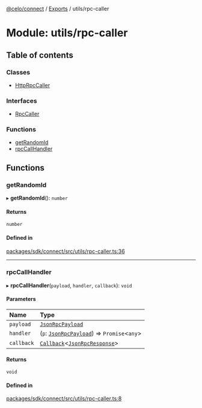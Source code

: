 [@celo/connect](../README.md) / [Exports](../modules.md) / utils/rpc-caller

# Module: utils/rpc-caller

## Table of contents

### Classes

- [HttpRpcCaller](../classes/utils_rpc_caller.HttpRpcCaller.md)

### Interfaces

- [RpcCaller](../interfaces/utils_rpc_caller.RpcCaller.md)

### Functions

- [getRandomId](utils_rpc_caller.md#getrandomid)
- [rpcCallHandler](utils_rpc_caller.md#rpccallhandler)

## Functions

### getRandomId

▸ **getRandomId**(): `number`

#### Returns

`number`

#### Defined in

[packages/sdk/connect/src/utils/rpc-caller.ts:36](https://github.com/celo-org/developer-tooling/blob/master/packages/sdk/connect/src/utils/rpc-caller.ts#L36)

___

### rpcCallHandler

▸ **rpcCallHandler**(`payload`, `handler`, `callback`): `void`

#### Parameters

| Name | Type |
| :------ | :------ |
| `payload` | [`JsonRpcPayload`](../interfaces/types.JsonRpcPayload.md) |
| `handler` | (`p`: [`JsonRpcPayload`](../interfaces/types.JsonRpcPayload.md)) => `Promise`\<`any`\> |
| `callback` | [`Callback`](types.md#callback)\<[`JsonRpcResponse`](../interfaces/types.JsonRpcResponse.md)\> |

#### Returns

`void`

#### Defined in

[packages/sdk/connect/src/utils/rpc-caller.ts:8](https://github.com/celo-org/developer-tooling/blob/master/packages/sdk/connect/src/utils/rpc-caller.ts#L8)
